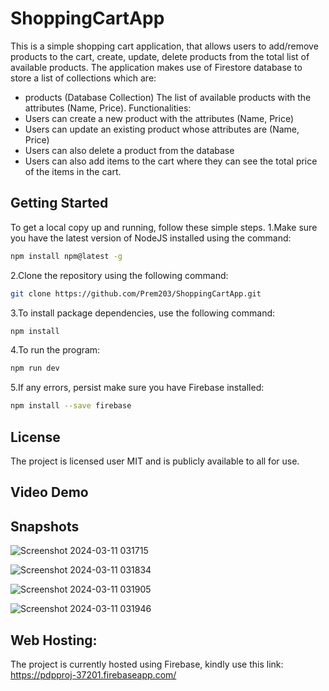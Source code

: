 # ShoppingCartApp
This is a simple shopping cart application, that allows users to add/remove products to the cart, create, update, delete products from the total list of available products. The application makes use of Firestore database to store a list of collections which are:

- products (Database Collection) The list of available products with the attributes (Name, Price). Functionalities:
- Users can create a new product with the attributes (Name, Price)
- Users can update an existing product whose attributes are (Name, Price)
- Users can also delete a product from the database
- Users can also add items to the cart where they can see the total price of the items in the cart.


## Getting Started
To get a local copy up and running, follow these simple steps.
1.Make sure you have the latest version of NodeJS installed using the command:

```bash
npm install npm@latest -g
```

2.Clone the repository using the following command:

```bash
git clone https://github.com/Prem203/ShoppingCartApp.git
```

3.To install package dependencies, use the following command:

```bash
npm install
```

4.To run the program:

```bash
npm run dev
```

5.If any errors, persist make sure you have Firebase installed:

```bash
npm install --save firebase
```

## License
The project is licensed user MIT and is publicly available to all for use.

## Video Demo

## Snapshots

![Screenshot 2024-03-11 031715](https://github.com/Prem203/ShoppingCartApp/assets/84282588/5fcaed26-dd91-4f8a-9d11-224216a0d2bd)

![Screenshot 2024-03-11 031834](https://github.com/Prem203/ShoppingCartApp/assets/84282588/9d1be2e3-d8ac-44f4-9767-32566e083ddf)

![Screenshot 2024-03-11 031905](https://github.com/Prem203/ShoppingCartApp/assets/84282588/4f7986e9-2c45-42a5-a70c-9b6f401882d4)

![Screenshot 2024-03-11 031946](https://github.com/Prem203/ShoppingCartApp/assets/84282588/4eeb03f6-f002-4287-9504-a14253373f36)


## Web Hosting:

The project is currently hosted using Firebase, kindly use this link:
https://pdpproj-37201.firebaseapp.com/
